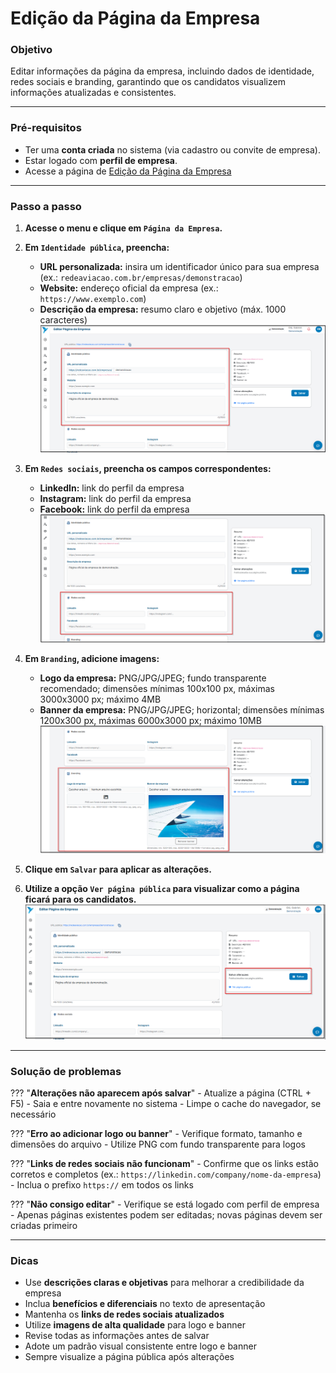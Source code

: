 # <i data-lucide="pen" class="icon-lg"></i> Edição da Página da Empresa

### <i data-lucide="target" class="icon-lg"></i> Objetivo

Editar informações da página da empresa, incluindo dados de identidade, redes sociais e branding, garantindo que os candidatos visualizem informações atualizadas e consistentes.

---

### <i data-lucide="square-check" class="icon-lg"></i> Pré-requisitos

- Ter uma **conta criada** no sistema (via cadastro ou convite de empresa).
- Estar logado com **perfil de empresa**.
- Acesse a página de [Edição da Página da Empresa](https://www.redeaviacao.com.br/empresa/pagina/criar)

---

### <i data-lucide="notebook-pen" class="icon-lg"></i> Passo a passo

1. **Acesse o menu e clique em `Página da Empresa`.**

2. **Em ``Identidade pública``, preencha:**
    - **URL personalizada:** insira um identificador único para sua empresa (ex.: `redeaviacao.com.br/empresas/demonstracao`)
    - **Website:** endereço oficial da empresa (ex.: `https://www.exemplo.com`)
    - **Descrição da empresa:** resumo claro e objetivo (máx. 1000 caracteres)
    ![Tela de identidade pública](../imagens/Editar-pagina-empresa/identidade-publica.png)

3. **Em ``Redes sociais``, preencha os campos correspondentes:**
    - **LinkedIn:** link do perfil da empresa
    - **Instagram:** link do perfil da empresa
    - **Facebook:** link do perfil da empresa
    ![Tela de redes sociais](../imagens/Editar-pagina-empresa/redes-sociais.png)

4. **Em ``Branding``, adicione imagens:**
    - **Logo da empresa:** PNG/JPG/JPEG; fundo transparente recomendado; dimensões mínimas 100x100 px, máximas 3000x3000 px; máximo 4MB
    - **Banner da empresa:** PNG/JPG/JPEG; horizontal; dimensões mínimas 1200x300 px, máximas 6000x3000 px; máximo 10MB
    ![Tela de branding](../imagens/Editar-pagina-empresa/branding.png)

5. **Clique em `Salvar` para aplicar as alterações.**

6. **Utilize a opção `Ver página pública` para visualizar como a página ficará para os candidatos.**
    ![Tela de redes sociais](../imagens/Editar-pagina-empresa/salvar.png)

---

### <i data-lucide="wrench" class="icon-lg"></i> Solução de problemas

??? "**Alterações não aparecem após salvar**"
    - Atualize a página (CTRL + F5)
    - Saia e entre novamente no sistema
    - Limpe o cache do navegador, se necessário

??? "**Erro ao adicionar logo ou banner**"
    - Verifique formato, tamanho e dimensões do arquivo
    - Utilize PNG com fundo transparente para logos

??? "**Links de redes sociais não funcionam**"
    - Confirme que os links estão corretos e completos (ex.: `https://linkedin.com/company/nome-da-empresa`)
    - Inclua o prefixo `https://` em todos os links

??? "**Não consigo editar**"
    - Verifique se está logado com perfil de empresa
    - Apenas páginas existentes podem ser editadas; novas páginas devem ser criadas primeiro

---

### <i data-lucide="lightbulb" class="icon-dica"></i> Dicas

- Use **descrições claras e objetivas** para melhorar a credibilidade da empresa
- Inclua **benefícios e diferenciais** no texto de apresentação
- Mantenha os **links de redes sociais atualizados**
- Utilize **imagens de alta qualidade** para logo e banner
- Revise todas as informações antes de salvar
- Adote um padrão visual consistente entre logo e banner
- Sempre visualize a página pública após alterações
